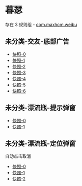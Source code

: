 # 暮瑟

存在 3 规则组 - [com.maxhom.weibu](/src/apps/com.maxhom.weibu.ts)

## 未分类-交友-底部广告

- [快照-0](https://i.gkd.li/i/13377607)
- [快照-1](https://i.gkd.li/i/13377810)
- [快照-2](https://i.gkd.li/i/13728552)
- [快照-3](https://i.gkd.li/i/13377611)
- [快照-4](https://i.gkd.li/i/13702305)
- [快照-5](https://i.gkd.li/i/13702339)
- [快照-6](https://i.gkd.li/i/13702345)

## 未分类-漂流瓶-提示弹窗

- [快照-0](https://i.gkd.li/i/13377649)
- [快照-1](https://i.gkd.li/i/13457015)

## 未分类-漂流瓶-定位弹窗

自动点击取消

- [快照-0](https://i.gkd.li/i/13377685)
- [快照-1](https://i.gkd.li/i/13457033)
- [快照-2](https://i.gkd.li/i/13457038)
